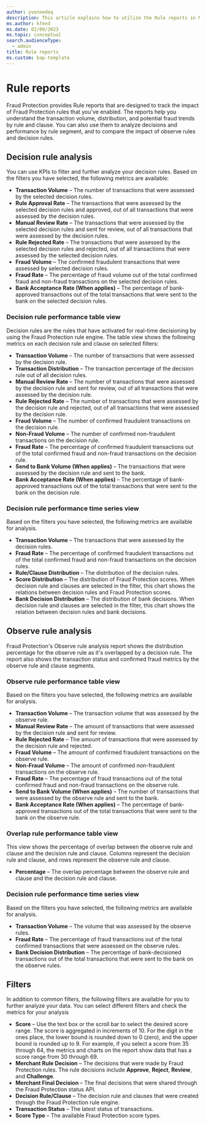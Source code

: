 ```yaml
---
author: yvonnedeq
description: This article explains how to utilize the Rule reports in Microsoft Dynamics 365 Fraud Protection.
ms.author: kfend
ms.date: 02/09/2023
ms.topic: conceptual
search.audienceType:
  - admin
title: Rule reports
ms.custom: bap-template
---
```


# Rule reports

Fraud Protection provides Rule reports that are designed to track the impact of Fraud Protection rules that you've enabled. The reports help you understand the transaction volume, distribution, and potential fraud trends by rule and clause. You can also use them to analyze decisions and performance by rule segment, and to compare the impact of observe rules and decision rules.

## Decision rule analysis
You can use KPIs to filter and further analyze your decision rules. Based on the filters you have selected, the following metrics are available:

- **Transaction Volume** – The number of transactions that were assessed by the selected decision rules.
- **Rule Approval Rate** – The transactions that were assessed by the selected decision rules and approved, out of all transactions that were assessed by the decision rules. 
- **Manual Review Rate** – The transactions that were assessed by the selected decision rules and sent for review, out of all transactions that were assessed by the decision rules.
- **Rule Rejected Rate** – The transactions that were assessed by the selected decision rules and rejected, out of all transactions that were assessed by the selected decision rules.
- **Fraud Volume** – The confirmed fraudulent transactions that were assessed by selected decision rules.
- **Fraud Rate** – The percentage of fraud volume out of the total confirmed fraud and non-fraud transactions on the selected decision rules.
- **Bank Acceptance Rate (When applies)** – The percentage of bank-approved transactions out of the total transactions that were sent to the bank on the selected decision rules.

### Decision rule performance table view
Decision rules are the rules that have activated for real-time decisioning by using the Fraud Protection rule engine. The table view shows the following metrics on each decision rule and clause on selected filters:

- **Transaction Volume** – The number of transactions that were assessed by the decision rule.
- **Transaction Distribution** – The transaction percentage of the decision rule out of all decision rules.
- **Manual Review Rate** – The number of transactions that were assessed by the decision rule and sent for review, out of all transactions that were assessed by the decision rule.
- **Rule Rejected Rate** – The number of transactions that were assessed by the decision rule and rejected, out of all transactions that were assessed by the decision rule.
- **Fraud Volume** – The number of confirmed fraudulent transactions on the decision rule.
- **Non-Fraud Volume** – The number of confirmed non-fraudulent transactions on the decision rule.
- **Fraud Rate** – The percentage of confirmed fraudulent transactions out of the total confirmed fraud and non-fraud transactions on the decision rule.
- **Send to Bank Volume (When applies)** – The transactions that were assessed by the decision rule and sent to the bank.
- **Bank Acceptance Rate (When applies)** – The percentage of bank-approved transactions out of the total transactions that were sent to the bank on the decision rule.

### Decision rule performance time series view
Based on the filters you have selected, the following metrics are available for analysis.

- **Transaction Volume** – The transactions that were assessed by the decision rules.
- **Fraud Rate** – The percentage of confirmed fraudulent transactions out of the total confirmed fraud and non-fraud transactions on the decision rules.
- **Rule/Clause Distribution** – The distribution of the decision rules.
- **Score Distribution** – The distribution of Fraud Protection scores. When decision rule and clauses are selected in the filter, this chart shows the relations between decision rules and Fraud Protection scores.
- **Bank Decision Distribution** – The distribution of bank decisions. When decision rule and clauses are selected in the filter, this chart shows the relation between decision rules and bank decisions.

## Observe rule analysis
Fraud Protection's Observe rule analysis report shows the distribution percentage for the observe rule as it's overlapped by a decision rule. The report also shows the transaction status and confirmed fraud metrics by the observe rule and clause segments.

### Observe rule performance table view
Based on the filters you have selected, the following metrics are available for analysis.

- **Transaction Volume** – The transaction volume that was assessed by the observe rule.
- **Manual Review Rate** – The amount of transactions that were assessed by the decision rule and sent for review.
- **Rule Rejected Rate** – The amount of transactions that were assessed by the decision rule and rejected.
- **Fraud Volume** – The amount of confirmed fraudulent transactions on the observe rule.
- **Non-Fraud Volume** – The amount of confirmed non-fraudulent transactions on the observe rule.
- **Fraud Rate** – The percentage of fraud transactions out of the total confirmed fraud and non-fraud transactions on the observe rule.
- **Send to Bank Volume (When applies)** – The number of transactions that were assessed by the observe rule and sent to the bank.
- **Bank Acceptance Rate (When applies)** – The percentage of bank-approved transactions out of the total transactions that were sent to the bank on the observe rule.

### Overlap rule performance table view
This view shows the percentage of overlap between the observe rule and clause and the decision rule and clause. Columns represent the decision rule and clause, and rows represent the observe rule and clause.

- **Percentage** – The overlap percentage between the observe rule and clause and the decision rule and clause.

### Decision rule performance time series view
Based on the filters you have selected, the following metrics are available for analysis.

- **Transaction Volume** – The volume that was assessed by the observe rules.
- **Fraud Rate** – The percentage of fraud transactions out of the total confirmed transactions that were assessed on the observe rules.
- **Bank Decision Distribution** – The percentage of bank-decisioned transactions out of the total transactions that were sent to the bank on the observe rules.

## Filters
In addition to common filters, the following filters are available for you to further analyze your data. You can select different filters and check the metrics for your analysis

- **Score** – Use the text box or the scroll bar to select the desired score range. The score is aggregated in increments of 10. For the digit in the ones place, the lower bound is rounded down to 0 (zero), and the upper bound is rounded up to 9. For example, if you select a score from 35 through 64, the metrics and charts on the report show data that has a score range from 30 through 69.
- **Merchant Rule Decision** – The decisions that were made by Fraud Protection rules. The rule decisions include **Approve**, **Reject**, **Review**, and **Challenge**.
- **Merchant Final Decision** – The final decisions that were shared through the Fraud Protection status API.
- **Decision Rule/Clause** – The decision rule and clauses that were created through the Fraud Protection rule engine.
- **Transaction Status** – The latest status of transactions.
- **Score Type** – The available Fraud Protection score types.
